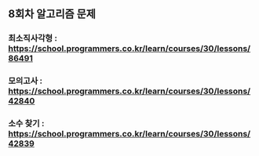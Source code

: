 ## 8회차 알고리즘 문제
### 최소직사각형 : https://school.programmers.co.kr/learn/courses/30/lessons/86491
### 모의고사 : https://school.programmers.co.kr/learn/courses/30/lessons/42840
### 소수 찾기 : https://school.programmers.co.kr/learn/courses/30/lessons/42839
